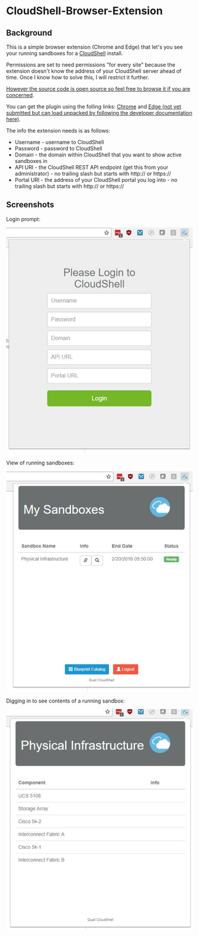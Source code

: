 # CloudShell-Browser-Extension

## Background

This is a simple browser extension (Chrome and Edge) that let's you see your running sandboxes for a [CloudShell](https://www.quali.com/) install.

Permissions are set to need permissions "for every site" because the extension doesn't know the address of your CloudShell server ahead of time. Once I know how to solve this, I will restrict it further.

[However the source code is open source so feel free to browse it if you are concerned](https://github.com/graboskyc/CloudShell-Browser-Extension).

You can get the plugin using the folling links: [Chrome](https://chrome.google.com/webstore/detail/my-cloudshell/ldpfpoekjebmlglikmmebilfiomcmhme) and [Edge (not yet submitted but can load unpacked by following the developer documentation here)](https://docs.microsoft.com/en-us/microsoft-edge/extensions/guides/adding-and-removing-extensions).

The info the extension needs is as follows:
* Username - username to CloudShell
* Password - password to CloudShell
* Domain - the domain within CloudShell that you want to show active sandboxes in
* API URI - the CloudShell REST API endpoint (get this from your administrator) - no trailing slash but starts with http:// or https://
* Portal URI - the address of your CloudShell portal you log into - no trailing slash but starts with http:// or https://

## Screenshots
Login prompt:

![](Screenshots/01.jpg)

View of running sandboxes:

![](Screenshots/02.jpg)

Digging in to see contents of a running sandbox:

![](Screenshots/03.jpg)